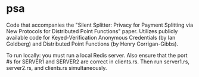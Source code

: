 # psa 

Code that accompanies the "Silent Splitter: Privacy for Payment Splitting via
New Protocols for Distributed Point Functions" paper. Utilizes publicly available code for Keyed-Verification Anonymous Credentials (by Ian Goldberg) and Distributed Point Functions (by Henry Corrigan-Gibbs). 

To run locally: you must run a local Redis server. Also ensure that the port #s for SERVER1 and SERVER2 are correct in clients.rs. Then run server1.rs, server2.rs, and clients.rs simultaneously. 
